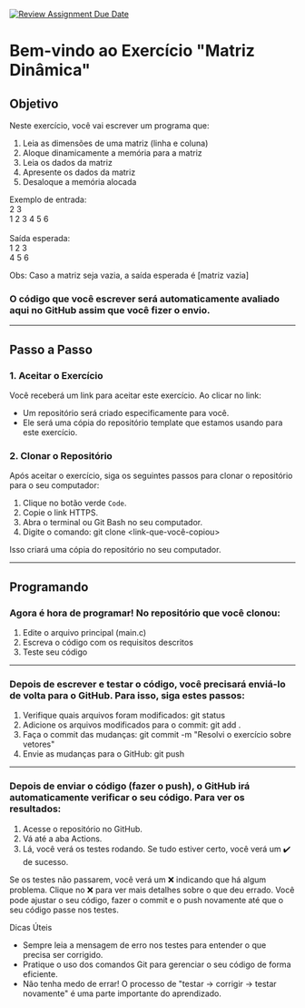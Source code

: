 [![Review Assignment Due Date](https://classroom.github.com/assets/deadline-readme-button-22041afd0340ce965d47ae6ef1cefeee28c7c493a6346c4f15d667ab976d596c.svg)](https://classroom.github.com/a/sPzUSZpX)
# Bem-vindo ao Exercício "Matriz Dinâmica"

## Objetivo
Neste exercício, você vai escrever um programa que:
1. Leia as dimensões de uma matriz (linha e coluna)
2. Aloque dinamicamente a memória para a matriz
3. Leia os dados da matriz
4. Apresente os dados da matriz
5. Desaloque a memória alocada

Exemplo de entrada:<br/>
2 3<br/>
1 2 3 4 5 6<br/>
<br/>
Saída esperada:<br/>
1 2 3<br/>
4 5 6<br/>

Obs: Caso a matriz seja vazia, a saída esperada é [matriz vazia]

### O código que você escrever será automaticamente avaliado aqui no GitHub assim que você fizer o envio. ###
---

## Passo a Passo

### 1. Aceitar o Exercício
Você receberá um link para aceitar este exercício. Ao clicar no link:
- Um repositório será criado especificamente para você.
- Ele será uma cópia do repositório template que estamos usando para este exercício.

### 2. Clonar o Repositório
Após aceitar o exercício, siga os seguintes passos para clonar o repositório para o seu computador:
1. Clique no botão verde `Code`.
2. Copie o link HTTPS.
3. Abra o terminal ou Git Bash no seu computador.
4. Digite o comando:
   git clone <link-que-você-copiou>

Isso criará uma cópia do repositório no seu computador.

---
## Programando 
### Agora é hora de programar! No repositório que você clonou:

 1. Edite o arquivo principal (main.c)
 2. Escreva o código com os requisitos descritos
 3. Teste seu código

---
### Depois de escrever e testar o código, você precisará enviá-lo de volta para o GitHub. Para isso, siga estes passos:

1. Verifique quais arquivos foram modificados: git status
2. Adicione os arquivos modificados para o commit: git add .
3. Faça o commit das mudanças: git commit -m "Resolvi o exercício sobre vetores"
4. Envie as mudanças para o GitHub: git push

---
### Depois de enviar o código (fazer o push), o GitHub irá automaticamente verificar o seu código. Para ver os resultados:
1. Acesse o repositório no GitHub.
2. Vá até a aba Actions.
3. Lá, você verá os testes rodando. Se tudo estiver certo, você verá um ✔️ de sucesso.

Se os testes não passarem, você verá um ❌ indicando que há algum problema.
Clique no ❌ para ver mais detalhes sobre o que deu errado.
Você pode ajustar o seu código, fazer o commit e o push novamente até que o seu código passe nos testes.

Dicas Úteis

* Sempre leia a mensagem de erro nos testes para entender o que precisa ser corrigido.
* Pratique o uso dos comandos Git para gerenciar o seu código de forma eficiente.
* Não tenha medo de errar! O processo de "testar -> corrigir -> testar novamente" é uma parte importante do aprendizado.
